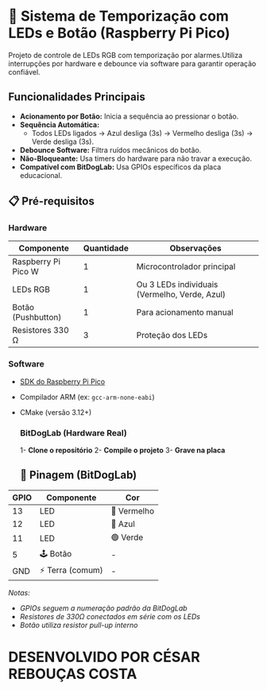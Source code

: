 # 🚦 Sistema de Temporização com LEDs e Botão (Raspberry Pi Pico)

Projeto de controle de LEDs RGB com temporização por alarmes.Utiliza interrupções por hardware e debounce via software para garantir operação confiável.

##  Funcionalidades Principais
- **Acionamento por Botão:** Inicia a sequência ao pressionar o botão.
- **Sequência Automática:**
  - Todos LEDs ligados → Azul desliga (3s) → Vermelho desliga (3s) → Verde desliga (3s).
- **Debounce Software:** Filtra ruídos mecânicos do botão.
- **Não-Bloqueante:** Usa timers do hardware para não travar a execução.
- **Compatível com BitDogLab:** Usa GPIOs específicos da placa educacional.

## 📋 Pré-requisitos
### Hardware
| Componente              | Quantidade | Observações                          |
|-------------------------|------------|--------------------------------------|
| Raspberry Pi Pico W     | 1          | Microcontrolador principal           |
| LEDs RGB                | 1          | Ou 3 LEDs individuais (Vermelho, Verde, Azul) |
| Botão (Pushbutton)      | 1          | Para acionamento manual              |
| Resistores 330 Ω        | 3          | Proteção dos LEDs                    |

### Software
- [SDK do Raspberry Pi Pico](https://www.raspberrypi.com/documentation/microcontrollers/c-sdk.html)
- Compilador ARM (ex: `gcc-arm-none-eabi`)
- CMake (versão 3.12+)
  
  ### BitDogLab (Hardware Real)
   1- **Clone o repositório**
   2-  **Compile o projeto**
   3- **Grave na placa**

  ## 🔌 Pinagem (BitDogLab)

| GPIO | Componente       | Cor                |
|------|------------------|--------------------|
| 13   | LED              | 🔴 Vermelho         |
| 12   | LED              | 🔵 Azul            |
| 11   | LED              | 🟢 Verde           |
| 5    | 🕹️ Botão         | -                  |
| GND  | ⚡ Terra (comum) | -                  |

*Notas:*  
- *GPIOs seguem a numeração padrão da BitDogLab*  
- *Resistores de 330Ω conectados em série com os LEDs*  
- *Botão utiliza resistor pull-up interno*

# DESENVOLVIDO POR CÉSAR REBOUÇAS COSTA
